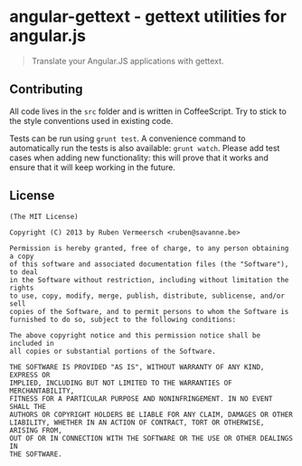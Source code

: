 # angular-gettext - gettext utilities for angular.js

> Translate your Angular.JS applications with gettext.

## Contributing
All code lives in the `src` folder and is written in CoffeeScript. Try to stick to the style conventions used in existing code.

Tests can be run using `grunt test`. A convenience command to automatically run the tests is also available: `grunt watch`. Please add test cases when adding new functionality: this will prove that it works and ensure that it will keep working in the future.

    
## License 

    (The MIT License)

    Copyright (C) 2013 by Ruben Vermeersch <ruben@savanne.be>

    Permission is hereby granted, free of charge, to any person obtaining a copy
    of this software and associated documentation files (the "Software"), to deal
    in the Software without restriction, including without limitation the rights
    to use, copy, modify, merge, publish, distribute, sublicense, and/or sell
    copies of the Software, and to permit persons to whom the Software is
    furnished to do so, subject to the following conditions:

    The above copyright notice and this permission notice shall be included in
    all copies or substantial portions of the Software.

    THE SOFTWARE IS PROVIDED "AS IS", WITHOUT WARRANTY OF ANY KIND, EXPRESS OR
    IMPLIED, INCLUDING BUT NOT LIMITED TO THE WARRANTIES OF MERCHANTABILITY,
    FITNESS FOR A PARTICULAR PURPOSE AND NONINFRINGEMENT. IN NO EVENT SHALL THE
    AUTHORS OR COPYRIGHT HOLDERS BE LIABLE FOR ANY CLAIM, DAMAGES OR OTHER
    LIABILITY, WHETHER IN AN ACTION OF CONTRACT, TORT OR OTHERWISE, ARISING FROM,
    OUT OF OR IN CONNECTION WITH THE SOFTWARE OR THE USE OR OTHER DEALINGS IN
    THE SOFTWARE.
